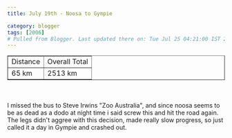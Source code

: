 ```yaml
---
title: July 19th - Noosa to Gympie

category: blogger
tags: [2006]
# Pulled from Blogger. Last updated there on: Tue Jul 25 04:21:00 IST 2006
---
```

<TABLE BORDER="1"><TR><TD>Distance</TD><TD>Overall Total</TD></TR><TR><TD>65 km</TD><TD>2513 km</TD></TR></TABLE><br /><br />I missed the bus to Steve Irwins "Zoo Australia", and since noosa seems to be as dead as a dodo at night time i said screw this and hit the road again. The legs didn't aggree with this decision, made really slow progress, so just called it a day in Gympie and crashed out.
